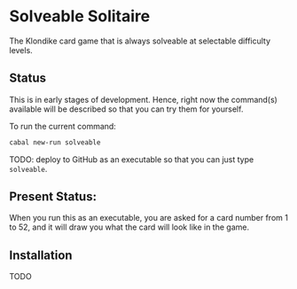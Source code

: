 # Solveable Solitaire

The Klondike card game that is always solveable at selectable difficulty levels.

## Status

This is in early stages of development.  Hence, right now the command(s) available will be described so that you can try them for yourself.

To run the current command:

```zsh
cabal new-run solveable
```

TODO: deploy to GitHub as an executable so that you can just type `solveable`.

## Present Status:

When you run this as an executable, you are asked for a card number from 1 to 52, and it will draw you what the card will look like in the game.

## Installation

TODO
